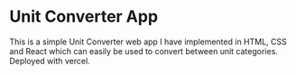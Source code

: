 # Unit Converter App

This is a simple Unit Converter web app I have implemented in HTML, CSS and React which can easily be used to convert between unit categories.
Deployed with vercel.
